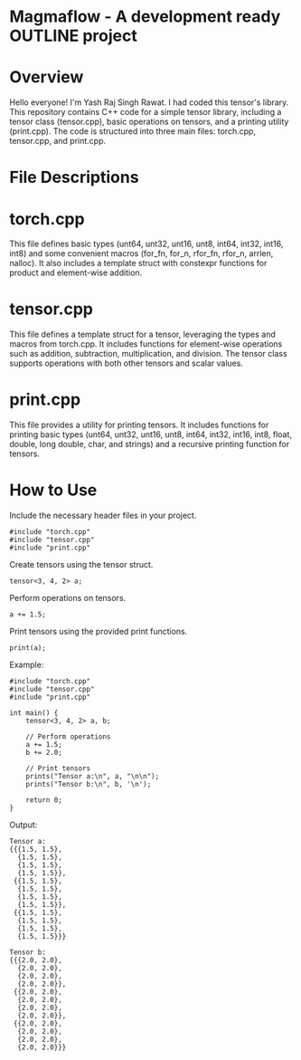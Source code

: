 # Magmaflow - A development ready OUTLINE project
# Overview
Hello everyone! I'm Yash Raj Singh Rawat. I had coded this tensor's library. This repository contains C++ code for a simple tensor library, including a tensor class (tensor.cpp), basic operations on tensors, and a printing utility (print.cpp). The code is structured into three main files: torch.cpp, tensor.cpp, and print.cpp.

# File Descriptions
# torch.cpp
This file defines basic types (unt64, unt32, unt16, unt8, int64, int32, int16, int8) and some convenient macros (for_fn, for_n, rfor_fn, rfor_n, arrlen, nalloc). It also includes a template struct with constexpr functions for product and element-wise addition.

# tensor.cpp
This file defines a template struct for a tensor, leveraging the types and macros from torch.cpp. It includes functions for element-wise operations such as addition, subtraction, multiplication, and division. The tensor class supports operations with both other tensors and scalar values.

# print.cpp
This file provides a utility for printing tensors. It includes functions for printing basic types (unt64, unt32, unt16, unt8, int64, int32, int16, int8, float, double, long double, char, and strings) and a recursive printing function for tensors.

# How to Use
Include the necessary header files in your project.
```
#include "torch.cpp"
#include "tensor.cpp"
#include "print.cpp"
```

Create tensors using the tensor struct.
```
tensor<3, 4, 2> a;
```

Perform operations on tensors.
```
a += 1.5;
```

Print tensors using the provided print functions.
```
print(a);
```

Example:
```
#include "torch.cpp"
#include "tensor.cpp"
#include "print.cpp"

int main() {
    tensor<3, 4, 2> a, b;

    // Perform operations
    a += 1.5;
    b += 2.0;

    // Print tensors
    prints("Tensor a:\n", a, "\n\n");
    prints("Tensor b:\n", b, '\n');

    return 0;
}
```

Output:
```
Tensor a:
{{{1.5, 1.5},
  {1.5, 1.5},
  {1.5, 1.5},
  {1.5, 1.5}},
 {{1.5, 1.5},
  {1.5, 1.5},
  {1.5, 1.5},
  {1.5, 1.5}},
 {{1.5, 1.5},
  {1.5, 1.5},
  {1.5, 1.5},
  {1.5, 1.5}}}

Tensor b:
{{{2.0, 2.0},
  {2.0, 2.0},
  {2.0, 2.0},
  {2.0, 2.0}},
 {{2.0, 2.0},
  {2.0, 2.0},
  {2.0, 2.0},
  {2.0, 2.0}},
 {{2.0, 2.0},
  {2.0, 2.0},
  {2.0, 2.0},
  {2.0, 2.0}}}
```
